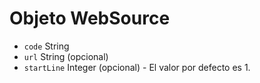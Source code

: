 # Objeto WebSource

* `code` String
* `url` String (opcional)
* `startLine` Integer (opcional) - El valor por defecto es 1.
